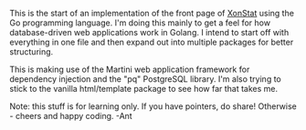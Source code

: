 This is the start of an implementation of the front page of [XonStat](https://github.com/antzucaro/xonstat) using the Go programming language. I'm doing this mainly to get a feel for how database-driven web applications work in Golang. I intend to start off with everything in one file and then expand out into multiple packages for better structuring.

This is making use of the Martini web application framework for dependency injection and the "pq" PostgreSQL library. I'm also trying to stick to the vanilla html/template package to see how far that takes me.

Note: this stuff is for learning only. If you have pointers, do share! Otherwise - cheers and happy coding.
-Ant
